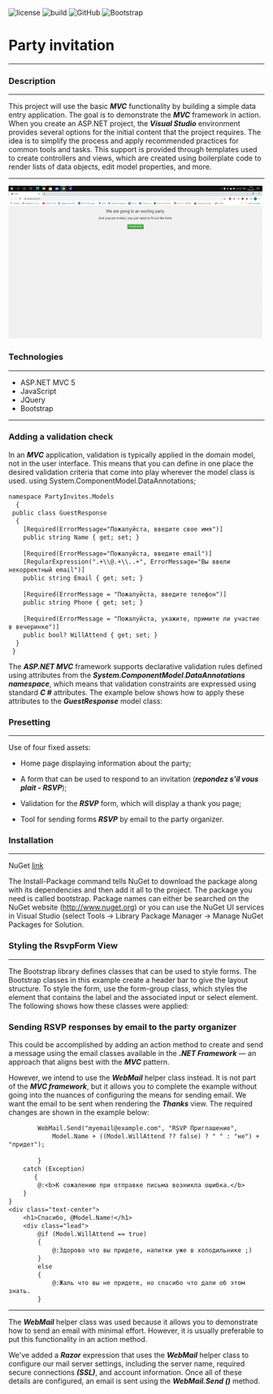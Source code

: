 ![license](https://img.shields.io/badge/license-Mit-green?style=plastic)
![build](https://img.shields.io/badge/build-passing-1CB265?style=plastic&logo=appveyor)
![GitHub](https://img.shields.io/badge/.Net-passing-318CE7?style=plastic&logo=github)
![Bootstrap](https://img.shields.io/badge/Bootstrap-3.4.1-9457EB?style=plastic&logo=Bootstrap)


# Party invitation
___


### Description
___
This project will use the basic  ***MVC***  functionality by building a simple data entry application. The goal is to demonstrate the ***MVC*** framework in action.
When you create an ASP.NET project, the ***Visual Studio*** environment provides several options for the initial content that the project requires. The idea is to simplify the process and apply recommended practices for common tools and tasks. This support is provided through templates used to create controllers and views, which are created using boilerplate code to render lists of data objects, edit model properties, and more.
___
<img src="https://github.com/Allseeingeye99/PartyInvites/blob/master/20.gif" width="500" height="300">

### Technologies
___
- ASP.NET MVC 5
- JavaScript
- JQuery
- Bootstrap 
___
### Adding a validation check
In an ***MVC*** application, validation is typically applied in the domain model, not in the user interface. This means that you can define in one place the desired validation criteria that come into play wherever the model class is used.
using System.ComponentModel.DataAnnotations;

    namespace PartyInvites.Models
      {
     public class GuestResponse
      {
        [Required(ErrorMessage="Пожалуйста, введите свое имя")]
        public string Name { get; set; }

        [Required(ErrorMessage="Пожалуйста, введите email")]
        [RegularExpression(".+\\@.+\\..+", ErrorMessage="Вы ввели некорректный email")]
        public string Email { get; set; }

        [Required(ErrorMessage = "Пожалуйста, введите телефон")]
        public string Phone { get; set; }

        [Required(ErrorMessage = "Пожалуйста, укажите, примите ли участие в вечеринке")]
        public bool? WillAttend { get; set; }
      }
     }

The ***ASP.NET MVC*** framework supports declarative validation rules defined using attributes from the ***System.ComponentModel***.***DataAnnotations namespace***, which means that validation constraints are expressed using standard ***C #*** attributes. The example below shows how to apply these attributes to the ***GuestResponse*** model class:

### Presetting
___
Use of four fixed assets:

- Home page displaying information about the party;

- A form that can be used to respond to an invitation (***repondez s'il vous plait - RSVP***);

- Validation for the ***RSVP*** form, which will display a thank you page;

- Tool for sending forms ***RSVP*** by email to the party organizer.
### Installation
___
NuGet [link](https://www.nuget.org/)

The Install-Package command tells NuGet to download the package along with its dependencies and then add it all to the project. The package you need is called bootstrap. Package names can either be searched on the NuGet website (http://www.nuget.org) or you can use the NuGet UI services in Visual Studio (select Tools -> Library Package Manager -> Manage NuGet Packages for Solution.

### Styling the RsvpForm View
____
The Bootstrap library defines classes that can be used to style forms.
The Bootstrap classes in this example create a header bar to give the layout structure. To style the form, use the form-group class, which styles the element that contains the label and the associated input or select element.
The following shows how these classes were applied:

 ### Sending RSVP responses by email to the party organizer
 This could be accomplished by adding an action method to create and send a message using the email classes available in the ***.NET Framework*** — an approach that aligns best with the ***MVC*** pattern.

However, we intend to use the ***WebMail*** helper class instead. It is not part of the ***MVC framework***, but it allows you to complete the example without going into the nuances of configuring the means for sending email. We want the email to be sent when rendering the ***Thanks*** view. The required changes are shown in the example below:
   

            WebMail.Send("myemail@example.com", "RSVP Приглашение",
                Model.Name + ((Model.WillAttend ?? false) ? " " : "не") + "придет");

            }
        catch (Exception)
           {
            @:<b>К сожалению при отправке письма возникла ошибка.</b>
        }
    }
    <div class="text-center">
        <h1>Спасибо, @Model.Name!</h1>
        <div class="lead">
            @if (Model.WillAttend == true)
            {
                @:Здорово что вы придете, напитки уже в холодильнике ;)
            }
            else
            {
                @:Жаль что вы не придете, но спасибо что дали об этом знать.
            }
___

         
         
The ***WebMail*** helper class was used because it allows you to demonstrate how to send an email with minimal effort. However, it is usually preferable to put this functionality in an action method.

We've added a ***Razor*** expression that uses the ***WebMail*** helper class to configure our mail server settings, including the server name, required secure connections ***(SSL)***, and account information. Once all of these details are configured, an email is sent using the ***WebMail.Send ()*** method.
